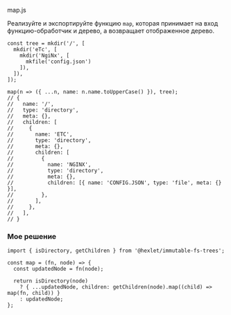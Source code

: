 map.js

Реализуйте и экспортируйте функцию `map`, которая принимает на вход функцию-обработчик и дерево, а возвращает отображенное дерево.

```
const tree = mkdir('/', [
  mkdir('eTc', [
    mkdir('NgiNx', [
      mkfile('config.json')
    ]),
  ]),
]);

map(n => ({ ...n, name: n.name.toUpperCase() }), tree);
// {
//   name: '/',
//   type: 'directory',
//   meta: {},
//   children: [
//     {
//       name: 'ETC',
//       type: 'directory',
//       meta: {},
//       children: [
//         {
//           name: 'NGINX',
//           type: 'directory',
//           meta: {},
//           children: [{ name: 'CONFIG.JSON', type: 'file', meta: {} }],
//         },
//       ],
//     },
//   ],
// }
```

### Мое решение
```
import { isDirectory, getChildren } from '@hexlet/immutable-fs-trees';

const map = (fn, node) => {
  const updatedNode = fn(node);

  return isDirectory(node)
    ? { ...updatedNode, children: getChildren(node).map((child) => map(fn, child)) }
    : updatedNode;
};
```